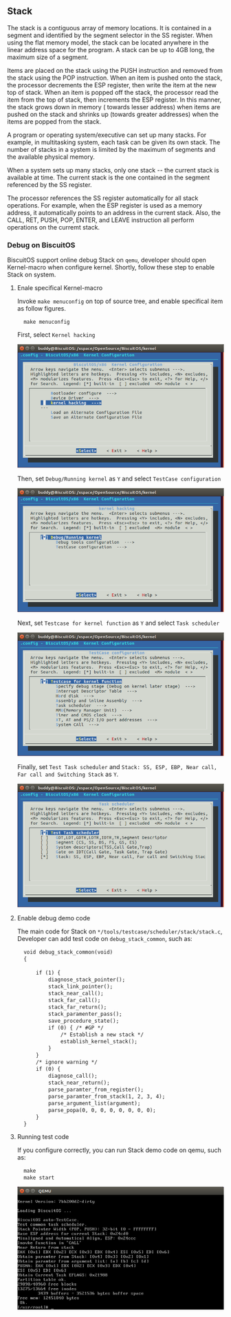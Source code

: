 Stack
-----------------------------------------------

  The stack is a contiguous array of memory locations. It is contained
  in a segment and identified by the segment selector in the SS register.
  When using the flat memory model, the stack can be located anywhere
  in the linear address space for the program. A stack can be up to 4GB
  long, the maximum size of a segment.

  Items are placed on the stack using the PUSH instruction and removed
  from the stack using the POP instruction. When an item is pushed onto
  the stack, the processor decrements the ESP register, then write the
  item at the new top of stack. When an item is popped off the stack,
  the processor read the item from the top of stack, then increments 
  the ESP register. In this manner, the stack grows down in memory (
  towards lesser address) when items are pushed on the stack and shrinks
  up (towards greater addresses) when the items are popped from the stack.

  A program or operating system/executive can set up many stacks. For
  example, in multitasking system, each task can be given its own stack.
  The number of stacks in a system is limited by the maximum of segments
  and the available physical memory.

  When a system sets up many stacks, only one stack -- the current stack
  is available at time. The current stack is the one contained in the 
  segment referenced by the SS register.

  The processor references the SS register automatically for all stack
  operations. For example, when the ESP register is used as a memory
  address, it automatically points to an address in the current stack.
  Also, the CALL, RET, PUSH, POP, ENTER, and LEAVE instruction all
  perform operations on the curremt stack.

### Debug on BiscuitOS

  BiscuitOS support online debug Stack on `qemu`, developer should open
  Kernel-macro when configure kernel. Shortly, follow these step to
  enable Stack on system.

  1. Enale specifical Kernel-macro

     Invoke `make menuconfig` on top of source tree, and enable
     specifical item as follow figures.

     ```
       make menuconfig
     ```

     First, select `Kernel hacking`

     ![Alt text](https://github.com/EmulateSpace/PictureSet/blob/master/BiscuitOS/BiscuitOS_common_Kbuild.png)

     Then, set `Debug/Running kernel` as `Y` and select `TestCase
     configuration`

     ![Alt text](https://github.com/EmulateSpace/PictureSet/blob/master/BiscuitOS/kernel_hacking/kernel_hacking.png)

     Next, set `Testcase for kernel function` as `Y` and select
     `Task scheduler`

     ![Alt text](https://github.com/EmulateSpace/PictureSet/blob/master/BiscuitOS/kernel_hacking/testcase/TestCase.png)

     Finally, set `Test Task scheduler` and `Stack: SS, ESP, EBP, Near call,
     Far call and Switching Stack` as `Y`.

     ![Alt text](https://github.com/EmulateSpace/PictureSet/blob/master/BiscuitOS/kernel_hacking/testcase/task/Testcase_TASK_stack.png)

  2. Enable debug demo code

     The main code for Stack on `*/tools/testcase/scheduler/stack/stack.c`,
     Developer can add test code on `debug_stack_common`, such as:

     ```
       void debug_stack_common(void)
       {

           if (1) {
               diagnose_stack_pointer();
               stack_link_pointer();
               stack_near_call();
               stack_far_call();
               stack_far_return();
               stack_paramenter_pass();
               save_procedure_state();
               if (0) { /* #GP */
                   /* Establish a new stack */
                   establish_kernel_stack();
               }
           }
           /* ignore warning */
           if (0) {
               diagnose_call();
               stack_near_return();
               parse_paramter_from_register();
               parse_paramter_from_stack(1, 2, 3, 4);
               parse_argument_list(argument);
               parse_popa(0, 0, 0, 0, 0, 0, 0, 0);
           }
       }
     ```

  3. Running test code

     If you configure correctly, you can run Stack demo code on qemu,
     such as:

     ```
       make
       make start
     ```

     ![Alt text](https://github.com/EmulateSpace/PictureSet/blob/master/BiscuitOS/kernel_hacking/testcase/task/Stack_running.png)


